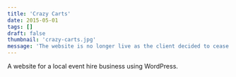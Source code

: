 ```yaml
---
title: 'Crazy Carts'
date: 2015-05-01
tags: []
draft: false
thumbnail: 'crazy-carts.jpg'
message: 'The website is no longer live as the client decided to cease operations under the Crazy Carts brand. A copy of the website may be made available in the future pending client approval.'
---
```


A website for a local event hire business using WordPress.
